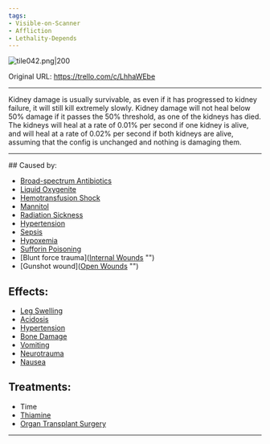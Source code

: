 ```yaml
---
tags:
- Visible-on-Scanner
- Affliction
- Lethality-Depends
---
```


![tile042.png\|200](/Torso/Kidney%20Damage%20-%20Attachments/6718845db30472d958dd7b25.png)

Original URL: https://trello.com/c/LhhaWEbe

---

Kidney damage is usually survivable, as even if it has progressed to kidney failure, it will still kill extremely slowly. Kidney damage will not heal below 50% damage if it passes the 50% threshold, as one of the kidneys has died. The kidneys will heal at a rate of 0.01% per second if one kidney is alive, and will heal at a rate of 0.02% per second if both kidneys are alive, assuming that the config is unchanged and nothing is damaging them.

---

\## Caused by:

- [Broad-spectrum Antibiotics](../Items/Broad-spectrum%20Antibiotics.md)
- [Liquid Oxygenite](../Items/Liquid%20Oxygenite.md)
- [Hemotransfusion Shock](../Blood/Hemotransfusion%20Shock.md)
- [Mannitol](../Items/Mannitol.md)
- [Radiation Sickness](Radiation%20Sickness.md)
- [Hypertension](../Blood/Hypertension.md)
- [Sepsis](../Blood/Sepsis.md)
- [Hypoxemia](../Blood/Hypoxemia.md)
- [Sufforin Poisoning](Sufforin%20Poisoning.md)
- [Blunt force trauma]([Internal Wounds](../Any%20bodypart/Internal%20Wounds.md) "‌")
- [Gunshot wound]([Open Wounds](../Any%20bodypart/Open%20Wounds.md) "‌")

## Effects:

- [Leg Swelling](../Symptoms/Leg%20Swelling.md)
- [Acidosis](../Blood/Acidosis.md)
- [Hypertension](../Blood/Hypertension.md)
- [Bone Damage](../Bones/Bone%20Damage.md)
- [Vomiting](../Symptoms/Vomiting.md)
- [Neurotrauma](../Head_Brain/Neurotrauma.md)
- [Nausea](../Symptoms/Nausea.md)

## Treatments:

- Time
- [Thiamine](../Items/Thiamine.md)
- [Organ Transplant Surgery](../Procedures/Organ%20Transplant%20Surgery.md)

---

